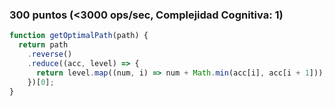 ### 300 puntos (<3000 ops/sec, Complejidad Cognitiva: 1)

```js
function getOptimalPath(path) {
  return path
    .reverse()
    .reduce((acc, level) => {
      return level.map((num, i) => num + Math.min(acc[i], acc[i + 1]));
    })[0];
}
```
